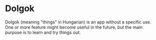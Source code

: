 # Dolgok

Dolgok (meaning "things" in Hungarian) is an app without a specific use. 
One or more feature might become useful in the future, but the main purpose is to learn and try things out.